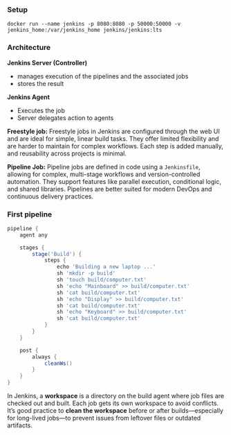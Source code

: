 ### Setup

```
docker run --name jenkins -p 8080:8080 -p 50000:50000 -v jenkins_home:/var/jenkins_home jenkins/jenkins:lts
```

### Architecture

**Jenkins Server (Controller)**
- manages execution of the pipelines and the associated jobs
- stores the result

**Jenkins Agent**
- Executes the job
- Server delegates action to agents

**Freestyle job:**
Freestyle jobs in Jenkins are configured through the web UI and are ideal for simple, linear build tasks. They offer limited flexibility and are harder to maintain for complex workflows. Each step is added manually, and reusability across projects is minimal.

**Pipeline Job:**
Pipeline jobs are defined in code using a `Jenkinsfile`, allowing for complex, multi-stage workflows and version-controlled automation. They support features like parallel execution, conditional logic, and shared libraries. Pipelines are better suited for modern DevOps and continuous delivery practices.
### First pipeline

```groovy
pipeline {
    agent any

    stages {
        stage('Build') {
            steps {
                echo 'Building a new laptop ...'
                sh 'mkdir -p build'
                sh 'touch build/computer.txt'
                sh 'echo "Mainboard" >> build/computer.txt'
                sh 'cat build/computer.txt'
                sh 'echo "Display" >> build/computer.txt'
                sh 'cat build/computer.txt'
                sh 'echo "Keyboard" >> build/computer.txt'
                sh 'cat build/computer.txt'
            }
        }
    }

    post {
        always {
            cleanWs()
        }
    }
}
```

In Jenkins, a **workspace** is a directory on the build agent where job files are checked out and built. Each job gets its own workspace to avoid conflicts. It’s good practice to **clean the workspace** before or after builds—especially for long-lived jobs—to prevent issues from leftover files or outdated artifacts.

